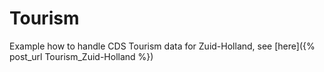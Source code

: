 # Tourism
 Example how to handle CDS Tourism data for Zuid-Holland, see [here]({% post_url Tourism_Zuid-Holland %})
